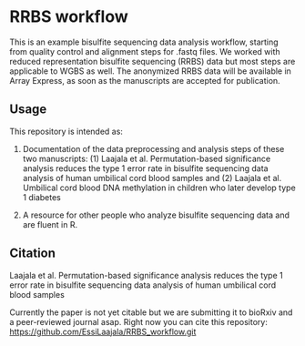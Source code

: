 # RRBS workflow

This is an example bisulfite sequencing data analysis workflow, starting from quality control and alignment steps for .fastq files. We worked with reduced representation bisulfite sequencing (RRBS) data but most steps are applicable to WGBS as well. The anonymized RRBS data will be available in Array Express, as soon as the manuscripts are accepted for publication.

## Usage

This repository is intended as:

1. Documentation of the data preprocessing and analysis steps of these two manuscripts: (1) Laajala et al. Permutation-based significance analysis reduces the type 1 error rate in bisulfite sequencing data analysis of human umbilical cord blood samples and (2) Laajala et al. Umbilical cord blood DNA methylation in children who later develop type 1 diabetes

2. A resource for other people who analyze bisulfite sequencing data and are fluent in R. 

## Citation

Laajala et al. Permutation-based significance analysis reduces the type 1 error rate in bisulfite sequencing data analysis of human umbilical cord blood samples

Currently the paper is not yet citable but we are submitting it to bioRxiv and a peer-reviewed journal asap. Right now you can cite this repository: https://github.com/EssiLaajala/RRBS_workflow.git


